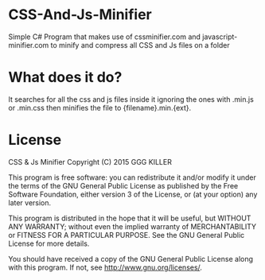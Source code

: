 # CSS-And-Js-Minifier
Simple C# Program that makes use of cssminifier.com and javascript-minifier.com to minify and compress all CSS and Js files on a folder

# What does it do?
It searches for all the css and js files inside it ignoring the ones with .min.js or .min.css then minifies the file to {filename}.min.{ext}.

# License
CSS & Js Minifier
Copyright (C) 2015  GGG KILLER

This program is free software: you can redistribute it and/or modify
it under the terms of the GNU General Public License as published by
the Free Software Foundation, either version 3 of the License, or
(at your option) any later version.

This program is distributed in the hope that it will be useful,
but WITHOUT ANY WARRANTY; without even the implied warranty of
MERCHANTABILITY or FITNESS FOR A PARTICULAR PURPOSE.  See the
GNU General Public License for more details.

You should have received a copy of the GNU General Public License
along with this program.  If not, see <http://www.gnu.org/licenses/>.

